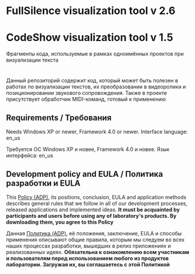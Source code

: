 # FullSilence visualization tool v 2.6
# CodeShow visualization tool v 1.5

Фрагменты кода, используемые в рамках одноимённых проектов при визуализации текста

#

Данный репозиторий содержит код, который может быть полезен в работах по визуализации
текстов, их преобразовании в видеоролики и позиционировании звукового сопровождения.
Также в проекте присутствует обработчик MIDI-команд, готовый к применению



## Requirements / Требования

Needs Windows XP or newer, Framework 4.0 or newer. Interface language: en_us

Требуется ОС Windows XP и новее, Framework 4.0 и новее. Язык интерфейса: en_us



## Development policy and EULA / Политика разработки и EULA

This [Policy (ADP)](https://vk.com/@rdaaow_fupl-adp), its positions, conclusion, EULA and application methods
describes general rules that we follow in all of our development processes, released applications and implemented
ideas.
**It must be acquainted by participants and users before using any of laboratory's products.
By downloading them, you agree to this Policy**

Данная [Политика (ADP)](https://vk.com/@rdaaow_fupl-adp), её положения, заключение, EULA и способы применения
описывают общие правила, которым мы следуем во всех наших процессах разработки, вышедших в релиз приложениях
и реализованных идеях.
**Обязательна к ознакомлению всем участникам и пользователям перед использованием любого из продуктов лаборатории.
Загружая их, вы соглашаетесь с этой Политикой**
